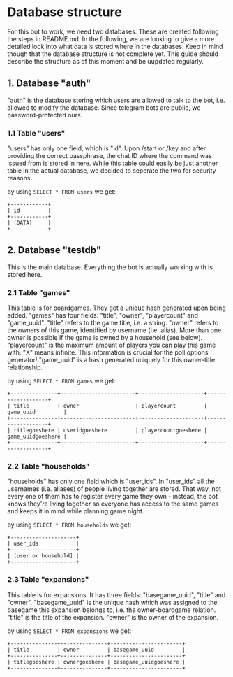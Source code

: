 # Database structure

For this bot to work, we need two databases. These are created following the steps in README.md.
In the following, we are looking to give a more detailed look into what data is stored where in the databases.
Keep in mind though that the database structure is not complete yet. This guide should describe the structure as of this moment and be uupdated regularly.

## 1. Database "auth"

"auth" is the database storing which users are allowed to talk to the bot, i.e. allowed to modify the database. Since telegram bots are public, we password-protected ours.

### 1.1 Table "users"

"users" has only one field, which is "id". Upon /start or /key and after providing the correct passphrase, the chat ID where the command was issued from is stored in here.
While this table could easily be just another table in the actual database, we decided to seperate the two for security reasons. 

by using ```SELECT * FROM users``` we get:

    +------------+
    | id         |
    +------------+
    | [DATA]     |
    +------------+

## 2. Database "testdb"

This is the main database. Everything the bot is actually working with is stored here.

### 2.1 Table "games"
This table is for boardgames. They get a unique hash generated upon being added.
"games" has four fields: "title", "owner", "playercount" and "game_uuid".
"title" refers to the game title, i.e. a string.
"owner" refers to the owners of this game, identified by username (i.e. alias). More than one owner is possible if the game is owned by a household (see below).
"playercount" is the maximum amount of players you can play this game with. "X" means infinite. This information is crucial for the poll options generator!
"game_uuid" is a hash generated uniquely for this owner-title relationship.

by using ```SELECT * FROM games``` we get:

    +---------------+------------------------+---------------------+-------------------+
    | title         | owner                  | playercount         | game_uuid         |
    +---------------+------------------------+---------------------+-------------------+
    | titlegoeshere | useridgoeshere         | playercountgoeshere | game_uuidgoeshere |
    +---------------+------------------------+---------------------+-------------------+

### 2.2 Table "households"
"households" has only one field which is "user_ids".
In "user_ids" all the usernames (i.e. aliases) of people living together are stored. That way, not every one of them has to register every game they own - instead, the bot knows they're living together so everyone has access to the same games and keeps it in mind while planning game night. 

by using ```SELECT * FROM households``` we get:
    
    +---------------------+
    | user_ids            |
    +---------------------+
    | [user or household] |
    +---------------------+


### 2.3 Table "expansions"
This table is for expansions. It has three fields: "basegame_uuid", "title" and "owner".
"basegame_uuid" is the unique hash which was assigned to the basegame this expansion belongs to, i.e. the owner-boardgame relation.
 "title" is the title of the expansion.
 "owner" is the owner of the expansion.
 
 by using ```SELECT * FROM expansions``` we get:

    +---------------+---------------+-----------------------+
    | title         | owner         | basegame_uuid         |
    +---------------+---------------+-----------------------+
    | titlegoeshere | ownergoeshere | basegame_uuidgoeshere |
    +---------------+---------------+-----------------------+
